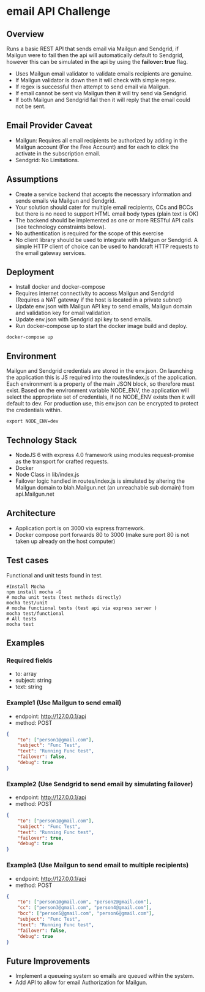 # email API Challenge

## Overview
Runs a basic REST API that sends email via Mailgun and Sendgrid, if Mailgun were to fail then the api will automatically default to Sendgrid, however this can be simulated in the api by using the **failover: true** flag.

*  Uses Mailgun email validator to validate emails recipients are genuine.
*  If Mailgun validator is down then it will check with simple regex.
*  If regex is successful then attempt to send email via Mailgun.
*  If email cannot be sent via Mailgun then it will try send via Sendgrid.
*  If both Mailgun and Sendgrid fail then it will reply that the email could not be sent.

## Email Provider Caveat
* Mailgun: Requires all email recipients be authorized by adding in the Mailgun account (For the Free Account) and for each to click the activate in the subscription email.
* Sendgrid: No Limitations.

## Assumptions
* Create a service backend that accepts the necessary information and sends emails via Mailgun and Sendgrid.
* Your solution should cater for multiple email recipients, CCs and BCCs but there is no need to support HTML email body types (plain text is OK)
* The backend should be implemented as one or more RESTful API calls (see technology constraints below).
* No authentication is required for the scope of this exercise
* No client library should be used to integrate with Mailgun or Sendgrid. A simple HTTP client of choice can be used to handcraft HTTP requests to the email gateway services.

## Deployment
* Install docker and docker-compose
* Requires internet connectivity to access Mailgun and Sendgrid (Requires a NAT gateway if the host is located in a private subnet)
* Update env.json with Mailgun API key to send emails, Mailgun domain and validation key for email validation.
* Update env.json with Sendgrid api key to send emails.
* Run docker-compose up to start the docker image build and deploy.
```shell
docker-compose up
```

## Environment
Mailgun and Sendgrid credentials are stored in the env.json. On launching the application this is JS required into the routes/index.js of the application. Each environment is a property of the main JSON block, so therefore must exist. Based on the environment variable NODE_ENV, the application will select the appropriate set of credentials, if no NODE_ENV exists then it will default to dev. For production use, this env.json can be encrypted to protect the credentials within.
```shell
export NODE_ENV=dev
```

## Technology Stack
* NodeJS 6 with express 4.0 framework using modules request-promise as the transport for crafted requests.
* Docker
* Node Class in lib/index.js
* Failover logic handled in routes/index.js is simulated by altering the Mailgun domain to blah.Mailgun.net (an unreachable sub domain) from api.Mailgun.net

## Architecture
* Application port is on 3000 via express framework.
* Docker compose port forwards 80 to 3000 (make sure port 80 is not taken up already on the host computer)

## Test cases
Functional and unit tests found in test.
```shell
#Install Mocha
npm install mocha -G
# mocha unit tests (test methods directly)
mocha test/unit
# mocha functional tests (test api via express server )
mocha test/functional
# All tests
mocha test
```


## Examples
### Required fields
* to: array
* subject: string
* text: string

### Example1 (Use Mailgun to send email)
* endpoint: http://127.0.0.1/api
* method: POST
```json
{
	"to": ["person1@gmail.com"],
	"subject": "Func Test",
	"text": "Running Func test",
	"failover": false,
	"debug": true
}
```

### Example2 (Use Sendgrid to send email by simulating failover)
* endpoint: http://127.0.0.1/api
* method: POST
```json
{
	"to": ["person1@gmail.com"],
	"subject": "Func Test",
	"text": "Running Func test",
	"failover": true,
	"debug": true
}
```

### Example3 (Use Mailgun to send email to multiple recipients)
* endpoint: http://127.0.0.1/api
* method: POST
```json
{
	"to": ["person1@gmail.com", "person2@gmail.com"],
	"cc": ["person3@gmail.com", "person4@gmail.com"],
	"bcc": ["person5@gmail.com", "person6@gmail.com"],
	"subject": "Func Test",
	"text": "Running Func test",
	"failover": false,
	"debug": true
}
```
## Future Improvements
* Implement a queueing system so emails are queued within the system.
* Add API to allow for email Authorization for Mailgun.
